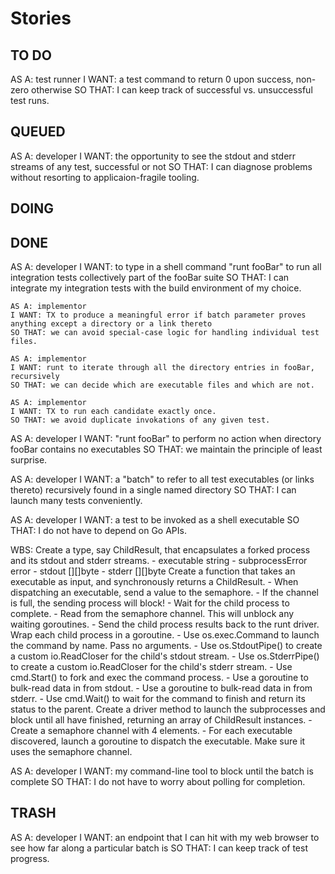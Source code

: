Stories
=======

TO DO
-----

AS A: test runner
I WANT: a test command to return 0 upon success, non-zero otherwise
SO THAT: I can keep track of successful vs. unsuccessful test runs.

QUEUED
------

AS A: developer
I WANT: the opportunity to see the stdout and stderr streams of any test, successful or not
SO THAT: I can diagnose problems without resorting to applicaion-fragile tooling.


DOING
-----

DONE
----

AS A: developer
I WANT: to type in a shell command "runt fooBar" to run all integration tests collectively part of the fooBar suite
SO THAT: I can integrate my integration tests with the build environment of my choice.

	AS A: implementor
	I WANT: TX to produce a meaningful error if batch parameter proves anything except a directory or a link thereto
	SO THAT: we can avoid special-case logic for handling individual test files.

	AS A: implementor
	I WANT: runt to iterate through all the directory entries in fooBar, recursively
	SO THAT: we can decide which are executable files and which are not.

	AS A: implementor
	I WANT: TX to run each candidate exactly once.
	SO THAT: we avoid duplicate invokations of any given test.

AS A: developer
I WANT: "runt fooBar" to perform no action when directory fooBar contains no executables
SO THAT: we maintain the principle of least surprise.

AS A: developer
I WANT: a "batch" to refer to all test executables (or links thereto) recursively found in a single named directory
SO THAT: I can launch many tests conveniently.

AS A: developer
I WANT: a test to be invoked as a shell executable
SO THAT: I do not have to depend on Go APIs.

WBS:
	Create a type, say ChildResult, that encapsulates a forked process and its stdout and stderr streams.
	- executable string
	- subprocessError error
	- stdout [][]byte
	- stderr [][]byte
	Create a function that takes an executable as input, and synchronously returns a ChildResult.
	- When dispatching an executable, send a value to the semaphore.
	  - If the channel is full, the sending process will block!
	  - Wait for the child process to complete.
	  - Read from the semaphore channel.  This will unblock any waiting goroutines.
	  - Send the child process results back to the runt driver.
	Wrap each child process in a goroutine.
	  - Use os.exec.Command to launch the command by name.  Pass no arguments.
	  - Use os.StdoutPipe() to create a custom io.ReadCloser for the child's stdout stream.
	  - Use os.StderrPipe() to create a custom io.ReadCloser for the child's stderr stream.
	  - Use cmd.Start() to fork and exec the command process.
	  - Use a goroutine to bulk-read data in from stdout.
	  - Use a goroutine to bulk-read data in from stderr.
	  - Use cmd.Wait() to wait for the command to finish and return its status to the parent.
	Create a driver method to launch the subprocesses and block until all have finished, returning an array of ChildResult instances.
	- Create a semaphore channel with 4 elements.
	- For each executable discovered, launch a goroutine to dispatch the executable.  Make sure it uses the semaphore channel.

AS A: developer
I WANT: my command-line tool to block until the batch is complete
SO THAT: I do not have to worry about polling for completion.


TRASH
-----

AS A: developer
I WANT: an endpoint that I can hit with my web browser to see how far along a particular batch is
SO THAT: I can keep track of test progress.


